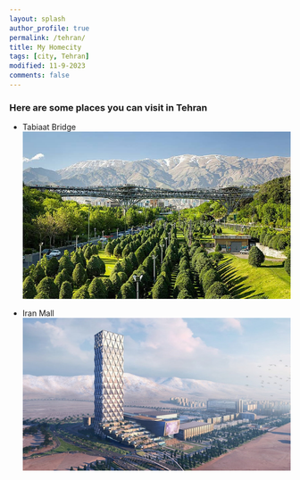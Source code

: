 ```yaml
---
layout: splash
author_profile: true
permalink: /tehran/
title: My Homecity
tags: [city, Tehran]
modified: 11-9-2023
comments: false
---
```


### Here are some places you can visit in Tehran

- Tabiaat Bridge
![pic](assets/images/arefe/pol.jpg)

- Iran Mall
![mall](assets/images/arefe/mall.jpg)



